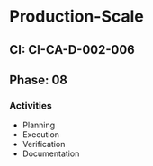 # Production-Scale

## CI: CI-CA-D-002-006
## Phase: 08

### Activities
- Planning
- Execution
- Verification
- Documentation
